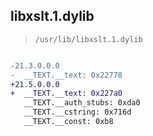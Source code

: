 ## libxslt.1.dylib

> `/usr/lib/libxslt.1.dylib`

```diff

-21.3.0.0.0
-  __TEXT.__text: 0x22778
+21.5.0.0.0
+  __TEXT.__text: 0x227a0
   __TEXT.__auth_stubs: 0xda0
   __TEXT.__cstring: 0x716d
   __TEXT.__const: 0xb8

```
